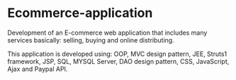 # Ecommerce-application
Development of an E-commerce web application that includes many services basically: selling, buying and online distributing.

This application is developed using: OOP, MVC design pattern, JEE, Struts1 framework, JSP, SQL, MYSQL Server, DAO design pattern, CSS, JavaScript, Ajax and Paypal API.
